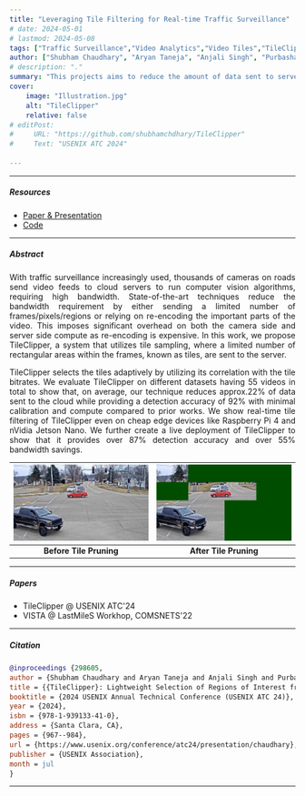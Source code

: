 ```yaml
---
title: "Leveraging Tile Filtering for Real-time Traffic Surveillance" 
# date: 2024-05-01
# lastmod: 2024-05-08
tags: ["Traffic Surveillance","Video Analytics","Video Tiles","TileClipper"]
author: ["Shubham Chaudhary", "Aryan Taneja", "Anjali Singh", "Purbasha Roy", "Sohum Sikdar", "Mukulika Maity", "Arani Bhattacharya"]
# description: "." 
summary: "This projects aims to reduce the amount of data sent to servers for video analytics using lightweight tile filtering." 
cover:
    image: "Illustration.jpg"
    alt: "TileClipper"
    relative: false
# editPost:
#     URL: "https://github.com/shubhamchdhary/TileClipper"
#     Text: "USENIX ATC 2024"

---
```


---

##### Resources

+ [Paper & Presentation](https://www.usenix.org/conference/atc24/presentation/chaudhary)
+ [Code](https://github.com/shubhamchdhary/TileClipper)

---

##### Abstract

<p align="justify"> With traffic surveillance increasingly used, thousands of cameras on roads send video feeds to cloud servers to run computer vision algorithms, requiring high bandwidth. State-of-the-art techniques reduce the bandwidth requirement by either sending a  limited number of frames/pixels/regions or relying on re-encoding the important parts of the video. This imposes significant overhead on both the camera side and server side compute as re-encoding is expensive.  In this work, we propose TileClipper, a system that utilizes tile sampling, where a limited number of rectangular areas within the frames, known as tiles, are sent to the server.</p>

<p align="justify">TileClipper selects the tiles adaptively by utilizing its correlation with the tile bitrates.
We evaluate TileClipper on different datasets having 55 videos in total to show that, on average, our technique reduces approx.22% of data sent to the cloud while providing a detection accuracy of 92% with minimal calibration and compute compared to prior works. We show real-time tile filtering of TileClipper even on cheap edge devices like Raspberry Pi 4 and nVidia Jetson Nano. We further create a live deployment of TileClipper to show that it provides over 87% detection accuracy and over 55% bandwidth savings.</p>

![Before Tile Pruning](UnremovedTileFrameSnip.png) | ![After Tile Pruning](tileRemovedFrameSnip1.png)
:--:| :--:
**Before Tile Pruning**| **After Tile Pruning**
---

##### Papers
* TileClipper @ USENIX ATC'24
* VISTA @ LastMileS Workhop, COMSNETS'22

---

##### Citation

```BibTeX
@inproceedings {298605,
author = {Shubham Chaudhary and Aryan Taneja and Anjali Singh and Purbasha Roy and Sohum Sikdar and Mukulika Maity and Arani Bhattacharya},
title = {{TileClipper}: Lightweight Selection of Regions of Interest from Videos for Traffic Surveillance},
booktitle = {2024 USENIX Annual Technical Conference (USENIX ATC 24)},
year = {2024},
isbn = {978-1-939133-41-0},
address = {Santa Clara, CA},
pages = {967--984},
url = {https://www.usenix.org/conference/atc24/presentation/chaudhary},
publisher = {USENIX Association},
month = jul
}
```

---
